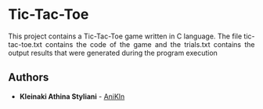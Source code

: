 # Tic-Tac-Toe

<p align="justify">This project contains a Tic-Tac-Toe game written in C language. The file tic-tac-toe.txt contains the code of the game and the trials.txt contains the output results that were generated during the program execution</p>

## Authors

* **Kleinaki Athina Styliani** -  [AniKln](https://github.com/anikln)

